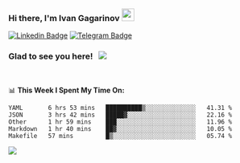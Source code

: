 ### Hi there, I'm Ivan Gagarinov <img src="https://media.giphy.com/media/hvRJCLFzcasrR4ia7z/giphy.gif" width="25px">

[![Linkedin Badge](https://img.shields.io/badge/-LinkedIn-0e76a8?style=flat-square&logo=Linkedin&logoColor=white)](https://linkedin.com/in/ivan-gagarinov-142ba3141/)
[![Telegram Badge](https://img.shields.io/badge/-Telegram-0088cc?style=flat-square&logo=Telegram&logoColor=white)](https://t.me/igagarinov)

### Glad to see you here! &nbsp; ![](https://visitor-badge.glitch.me/badge?page_id=dzencot.dzencot)

</br>

📊 **This Week I Spent My Time On:**
<!--START_SECTION:waka-->
```text
YAML       6 hrs 53 mins   ██████████▒░░░░░░░░░░░░░░   41.31 % 
JSON       3 hrs 42 mins   █████▓░░░░░░░░░░░░░░░░░░░   22.16 % 
Other      1 hr 59 mins    ███░░░░░░░░░░░░░░░░░░░░░░   11.96 % 
Markdown   1 hr 40 mins    ██▓░░░░░░░░░░░░░░░░░░░░░░   10.05 % 
Makefile   57 mins         █▒░░░░░░░░░░░░░░░░░░░░░░░   05.74 % 
```
<!--END_SECTION:waka-->

[![](https://github-readme-stats.vercel.app/api?username=dzencot&theme=gruvbox)](https://github.com/dzencot)
